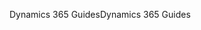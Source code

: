 <span data-ttu-id="8b259-101">Dynamics 365 Guides</span><span class="sxs-lookup"><span data-stu-id="8b259-101">Dynamics 365 Guides</span></span>
